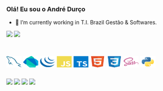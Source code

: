 ### Olá! Eu sou o André Durço
- 🔭 I’m currently working in T.I. Brazil Gestão & Softwares.

<div>
   <img heigth="180cm" src="https://github-readme-stats.vercel.app/api?username=AndreDurco&show_icons=true&theme=dark&includ_all_commits=true&count_private=true"/>
   <img heigth="180cm" src="https://github-readme-stats.vercel.app/api/top-langs/?username=AndreDurco&layout=compact&langs_count=16&theme=dracula"/>
</div>

##
<div style="display: inline_block"><br>
  <img align="center" alt="AVD-Mysql" height="30" width="40" src="https://raw.githubusercontent.com/devicons/devicon/master/icons/mysql/mysql-plain.svg">
  <img align="center" alt="AVD-Dart" height="30" width="40" src="https://raw.githubusercontent.com/devicons/devicon/master/icons/dart/dart-original.svg">
  <img align="center" alt="AVD-JQuery" height="30" width="40" src="https://raw.githubusercontent.com/devicons/devicon/master/icons/jquery/jquery-plain.svg">
  <img align="center" alt="AVD-Js" height="30" width="40" src="https://raw.githubusercontent.com/devicons/devicon/master/icons/javascript/javascript-plain.svg">
  <img align="center" alt="AVD-Ts" height="30" width="40" src="https://raw.githubusercontent.com/devicons/devicon/master/icons/typescript/typescript-plain.svg">
  <img align="center" alt="AVD-HTML" height="30" width="40" src="https://raw.githubusercontent.com/devicons/devicon/master/icons/html5/html5-original.svg">
  <img align="center" alt="AVD-CSS" height="30" width="40" src="https://raw.githubusercontent.com/devicons/devicon/master/icons/css3/css3-original.svg">
  <img align="center" alt="AVD-Sass" height="30" width="40" src="https://raw.githubusercontent.com/devicons/devicon/master/icons/sass/sass-original.svg">
  <img align="center" alt="AVD-Python" height="30" width="40" src="https://raw.githubusercontent.com/devicons/devicon/master/icons/python/python-original.svg">
</div>

##  
   <a href="mailto:skylineavd@gmail.com"><img src="https://img.shields.io/badge/Gmail-D14836?style=for-the-badge&logo=gmail&logoColor=white" target="_blank"></a>
   <a href="https://telegram.com/andredurco"><img src="https://img.shields.io/badge/Telegram-2CA5E0?style=for-the-badge&logo=telegram&logoColor=white)"    target="_blank"></a>
   <a href="https://discord.com/andredurco" target="_blank"><img src="https://img.shields.io/badge/Discord-7289DA?style=for-the-badge&logo=discord&logoColor=white" target="_blank"></a>
   <a href="https://instagram.com/andre_durco" target="_blank"><img src="https://img.shields.io/badge/Instagram-E4405F?style=for-the-badge&logo=instagram&logoColor=white" target="_blank"></a>

</div>

